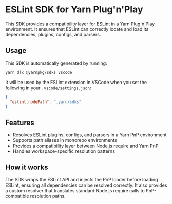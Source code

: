 # ESLint SDK for Yarn Plug'n'Play

This SDK provides a compatibility layer for ESLint in a Yarn Plug'n'Play environment. It ensures that ESLint can correctly locate and load its dependencies, plugins, configs, and parsers.

## Usage

This SDK is automatically generated by running:

```bash
yarn dlx @yarnpkg/sdks vscode
```

It will be used by the ESLint extension in VSCode when you set the following in your `.vscode/settings.json`:

```json
{
  "eslint.nodePath": ".yarn/sdks"
}
```

## Features

- Resolves ESLint plugins, configs, and parsers in a Yarn PnP environment
- Supports path aliases in monorepo environments
- Provides a compatibility layer between Node.js require and Yarn PnP
- Handles workspace-specific resolution patterns

## How it works

The SDK wraps the ESLint API and injects the PnP loader before loading ESLint, ensuring all dependencies can be resolved correctly. It also provides a custom resolver that translates standard Node.js require calls to PnP-compatible resolution paths.